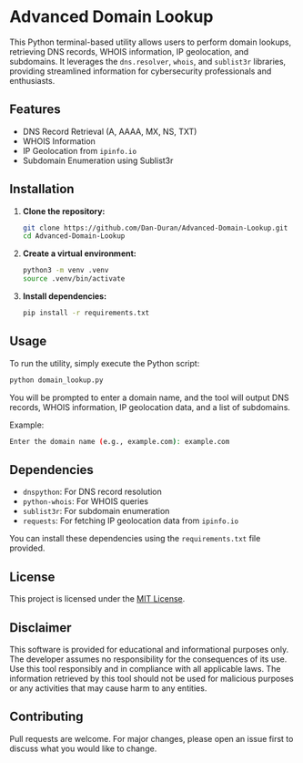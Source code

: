 # Advanced Domain Lookup

This Python terminal-based utility allows users to perform domain lookups, retrieving DNS records, WHOIS information, IP geolocation, and subdomains. It leverages the `dns.resolver`, `whois`, and `sublist3r` libraries, providing streamlined information for cybersecurity professionals and enthusiasts.

## Features

- DNS Record Retrieval (A, AAAA, MX, NS, TXT)
- WHOIS Information
- IP Geolocation from `ipinfo.io`
- Subdomain Enumeration using Sublist3r

## Installation

1. **Clone the repository:**

   ```bash
   git clone https://github.com/Dan-Duran/Advanced-Domain-Lookup.git
   cd Advanced-Domain-Lookup
   ```

2. **Create a virtual environment:**

   ```bash
   python3 -m venv .venv
   source .venv/bin/activate
   ```

3. **Install dependencies:**

   ```bash
   pip install -r requirements.txt
   ```

## Usage

To run the utility, simply execute the Python script:

```bash
python domain_lookup.py
```

You will be prompted to enter a domain name, and the tool will output DNS records, WHOIS information, IP geolocation data, and a list of subdomains.

Example:

```bash
Enter the domain name (e.g., example.com): example.com
```

## Dependencies

- `dnspython`: For DNS record resolution
- `python-whois`: For WHOIS queries
- `sublist3r`: For subdomain enumeration
- `requests`: For fetching IP geolocation data from `ipinfo.io`

You can install these dependencies using the `requirements.txt` file provided.

## License

This project is licensed under the [MIT License](LICENSE).

## Disclaimer

This software is provided for educational and informational purposes only. The developer assumes no responsibility for the consequences of its use. Use this tool responsibly and in compliance with all applicable laws. The information retrieved by this tool should not be used for malicious purposes or any activities that may cause harm to any entities.

## Contributing

Pull requests are welcome. For major changes, please open an issue first to discuss what you would like to change.
